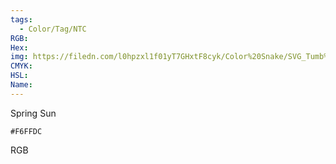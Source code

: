```yaml
---
tags:
  - Color/Tag/NTC
RGB:
Hex:
img: https://filedn.com/l0hpzxl1f01yT7GHxtF8cyk/Color%20Snake/SVG_Tumb%20Mass%20No%20Name/F6FFDC.svg
CMYK:
HSL:
Name:
---
```

Spring Sun
```palette
#F6FFDC
```
RGB
